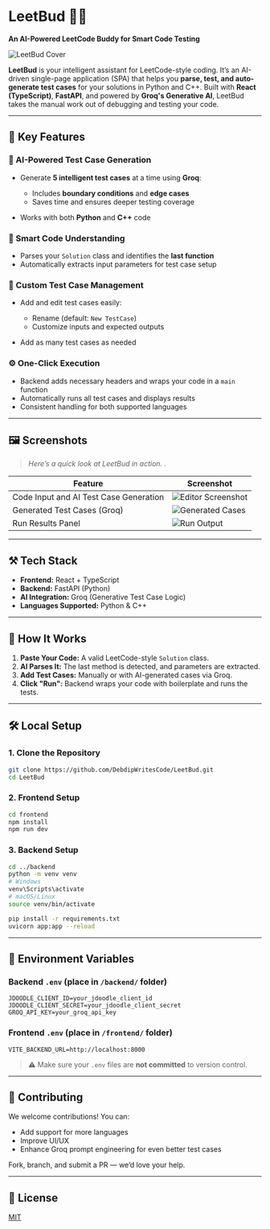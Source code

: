 # LeetBud 🤖🧠

**An AI-Powered LeetCode Buddy for Smart Code Testing**

![LeetBud Cover](./frontend/public/LeetBud_Demo.gif)

**LeetBud** is your intelligent assistant for LeetCode-style coding. It’s an AI-driven single-page application (SPA) that helps you **parse, test, and auto-generate test cases** for your solutions in Python and C++. Built with **React (TypeScript)**, **FastAPI**, and powered by **Groq's Generative AI**, LeetBud takes the manual work out of debugging and testing your code.

---

## 🌟 Key Features

### 🧠 AI-Powered Test Case Generation

* Generate **5 intelligent test cases** at a time using **Groq**:

  * Includes **boundary conditions** and **edge cases**
  * Saves time and ensures deeper testing coverage
* Works with both **Python** and **C++** code

### 🧩 Smart Code Understanding

* Parses your `Solution` class and identifies the **last function**
* Automatically extracts input parameters for test case setup

### 🧪 Custom Test Case Management

* Add and edit test cases easily:

  * Rename (default: `New TestCase`)
  * Customize inputs and expected outputs
* Add as many test cases as needed

### ⚙️ One-Click Execution

* Backend adds necessary headers and wraps your code in a `main` function
* Automatically runs all test cases and displays results
* Consistent handling for both supported languages

---

## 🖼️ Screenshots

> *Here’s a quick look at LeetBud in action. .*

| Feature                                | Screenshot                                      |
| -------------------------------------- | ----------------------------------------------- |
| Code Input and AI Test Case Generation | ![Editor Screenshot](readme-images/editor.png)  |
| Generated Test Cases (Groq)            | ![Generated Cases](readme-images/generated.png) |
| Run Results Panel                      | ![Run Output](readme-images/output.png)         |

---

## ⚒ Tech Stack

* **Frontend:** React + TypeScript
* **Backend:** FastAPI (Python)
* **AI Integration:** Groq (Generative Test Case Logic)
* **Languages Supported:** Python & C++

---

## 🚀 How It Works

1. **Paste Your Code:** A valid LeetCode-style `Solution` class.
2. **AI Parses It:** The last method is detected, and parameters are extracted.
3. **Add Test Cases:** Manually or with AI-generated cases via Groq.
4. **Click "Run":** Backend wraps your code with boilerplate and runs the tests.

---

## 🛠 Local Setup

### 1. Clone the Repository

```bash
git clone https://github.com/DebdipWritesCode/LeetBud.git
cd LeetBud
```

### 2. Frontend Setup

```bash
cd frontend
npm install
npm run dev
```

### 3. Backend Setup

```bash
cd ../backend
python -m venv venv
# Windows
venv\Scripts\activate
# macOS/Linux
source venv/bin/activate

pip install -r requirements.txt
uvicorn app:app --reload
```

---

## 🔐 Environment Variables

### Backend `.env` (place in `/backend/` folder)

```env
JDOODLE_CLIENT_ID=your_jdoodle_client_id
JDOODLE_CLIENT_SECRET=your_jdoodle_client_secret
GROQ_API_KEY=your_groq_api_key
```

### Frontend `.env` (place in `/frontend/` folder)

```env
VITE_BACKEND_URL=http://localhost:8000
```

> ⚠️ Make sure your `.env` files are **not committed** to version control.

---

## 📢 Contributing

We welcome contributions! You can:

* Add support for more languages
* Improve UI/UX
* Enhance Groq prompt engineering for even better test cases

Fork, branch, and submit a PR — we’d love your help.

---

## 📄 License

[MIT](LICENSE)